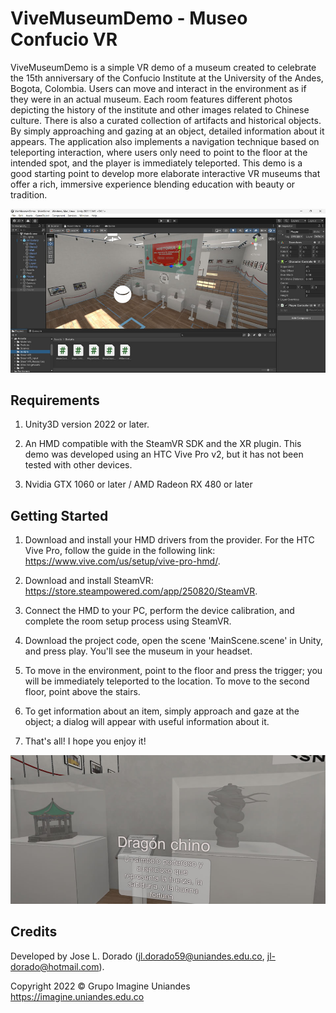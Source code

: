 # ViveMuseumDemo - Museo Confucio VR

ViveMuseumDemo is a simple VR demo of a museum created to celebrate the 15th anniversary of the Confucio Institute at the University of the Andes, Bogota, Colombia. Users can move and interact in the environment as if they were in an actual museum. Each room features different photos depicting the history of the institute and other images related to Chinese culture. There is also a curated collection of artifacts and historical objects. By simply approaching and gazing at an object, detailed information about it appears. The application also implements a navigation technique based on teleporting interaction, where users only need to point to the floor at the intended spot, and the player is immediately teleported. This demo is a good starting point to develop more elaborate interactive VR museums that offer a rich, immersive experience blending education with beauty or tradition.

![Promo](imgs/0.jpg)

## Requirements

1. Unity3D version 2022 or later.

2. An HMD compatible with the SteamVR SDK and the XR plugin. This demo was developed using an HTC Vive Pro v2, but it has not been tested with other devices.

3. Nvidia GTX 1060 or later / AMD Radeon RX 480 or later

## Getting Started 

1. Download and install your HMD drivers from the provider. For the HTC Vive Pro, follow the guide in the following link: https://www.vive.com/us/setup/vive-pro-hmd/.

2. Download and install SteamVR: https://store.steampowered.com/app/250820/SteamVR.

3. Connect the HMD to your PC, perform the device calibration, and complete the room setup process using SteamVR.

4. Download the project code, open the scene 'MainScene.scene' in Unity, and press play. You'll see the museum in your headset.

5. To move in the environment, point to the floor and press the trigger; you will be immediately teleported to the location. To move to the second floor, point above the stairs.

6. To get information about an item, simply approach and gaze at the object; a dialog will appear with useful information about it.

7. That's all! I hope you enjoy it! 

![Promo](imgs/1.jpg)

## Credits

Developed by Jose L. Dorado (jl.dorado59@uniandes.edu.co,  jl-dorado@hotmail.com). 

Copyright 2022 © Grupo Imagine Uniandes
https://imagine.uniandes.edu.co